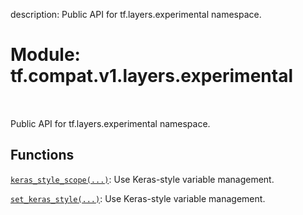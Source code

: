 description: Public API for tf.layers.experimental namespace.

<div itemscope itemtype="http://developers.google.com/ReferenceObject">
<meta itemprop="name" content="tf.compat.v1.layers.experimental" />
<meta itemprop="path" content="Stable" />
</div>

# Module: tf.compat.v1.layers.experimental

<!-- Insert buttons and diff -->

<table class="tfo-notebook-buttons tfo-api nocontent" align="left">

</table>



Public API for tf.layers.experimental namespace.



## Functions

[`keras_style_scope(...)`](../../../../tf/compat/v1/layers/experimental/keras_style_scope.md): Use Keras-style variable management.

[`set_keras_style(...)`](../../../../tf/compat/v1/layers/experimental/set_keras_style.md): Use Keras-style variable management.

